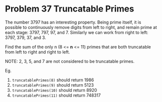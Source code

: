 # Problem 37 Truncatable Primes

The number 3797 has an interesting property. Being prime itself, it is possible to continuously remove digits from left to right, and remain prime at each stage: 3797, 797, 97, and 7. Similarly we can work from right to left: 3797, 379, 37, and 3.

Find the sum of the only n (8 <= **n** <= 11) primes that are both truncatable from left to right and right to left.

NOTE: 2, 3, 5, and 7 are not considered to be truncatable primes.

Eg.

1. ```truncatablePrimes(8)``` should return 1986
2. ```truncatablePrimes(9)``` should return 5123
3. ```truncatablePrimes(10)``` should return 8920
4. ```truncatablePrimes(11)``` should return 748317
